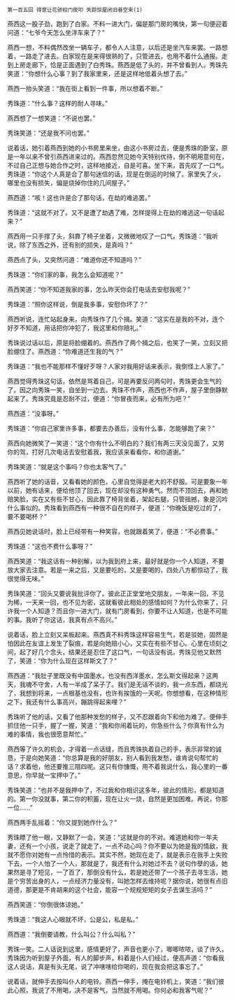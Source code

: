     第一百五回 得意让花骄权门夜叩 失踪惊屋闭旧巷空来(1) 

   燕西这一股子劲，跑到了白家。不料一进大门，偏是那门房的嘴快，第一句便迎着问道：“七爷今天怎么坐洋车来了？”

   燕西一想，不料偶然改坐一辆车子，都令人人注意，以后还是坐汽车来罢。一路想着，一路走了进去。白家现在是来得很熟的了，只管进去，也用不着什么通报。走到上房走廊下，恰是正面遇到了白秀珠。燕西是低了头的，并不曾看到人。秀珠先笑道：“你想什么心事？到了我家里来，还是这样地低着头想了去。”

   燕西一抬头笑道：“我在街上看到一件事，所以想着不断。”

   秀珠道：“什么事？这样的耐人寻味。”

   燕西想了一想笑道：“不说也罢。”

   秀珠笑道：“还是我不问也罢。”

   说着话，她引着燕西到她的小书房里来坐，由这小书房过去，便是秀珠的卧室，原是一年以来不曾引燕西进来过的。燕西忽然见她今天特别优待，倒不明用意何在，不过自己正想与她合作之时，这样地接近，自是可喜。坐下来，首先叹了一口气。秀珠道：“你这个人真是合了那句迷信的话，现是在倒运的时候了。家里失了火，哪里也没有损失，偏是烧掉你住的几间屋子。”

   燕西道：“咳！这也许是合了那句话，在劫的难逃罢。”

   秀珠道：“这就不对了。又不是遭了劫遇了难，怎样提得上在劫的难逃这一句话起来？”

   燕西用一只手撑了头，斜靠了椅子坐着，又微微地叹了一口气。秀珠道：“我听说，除了东西之外，还有别的损失，是真吗？”

   燕西点了头，又突然问道：“难道你还不知道吗？”

   秀珠道：“你们家的事，我怎么会知道呢？”

   燕西笑道：“你不知道我家的事，怎么昨天你会打电话去安慰我呢？”

   秀珠道：“照你这样说，倒是我多事，安慰你坏了？”

   燕西听说，连忙站起身来，向秀珠作了几个揖。笑道：“这实在是我的不对，连个好歹不知道，用话把你冲犯了，我这里和你赔礼。”

   秀珠说过话以后，原是将脸绷着的。燕西作了两个揖之后，也笑了一笑，立刻又把脸绷住了。燕西道：“你难道还生我的气？”

   秀珠道：“我也不能那样不懂好歹呀？人家对我用好话来表示，我倒怪上人家了。”

   燕西觉得秀珠这句话，依然是骂着自己，可是再要反问两句时，秀珠更会生气的了。因之向秀珠一笑，自坐到一边去。秀珠不作声，燕西也不作声，屋子里倒静默起来了。秀珠究竟是忍耐不过，便道：“你冒夜而来，必有所为吧？”

   燕西道：“没事呀。”

   秀珠道：“你自己家里许多事，都要去办善后，没有什么事，怎能够跑了来？”

   燕西向她微笑了一笑道：“这个你有什么不明白的？我们有两三天没见面了，又劳你的驾，打好几次电话去安慰着我，我应该来看看你，和你道谢。”

   秀珠笑道：“就是这个事吗？你也太客气了。”

   燕西听了她的话音，又看看她的颜色，心里自觉得是老大的不舒服。可是要象一年以前，她有话来，便给他顶了回去，现在却没有这种勇气。然而不顶回去，再和她赔笑脸，实在又有些不甘心，因此靠了椅背坐着，架起右腿，只管摇撼，象是沉吟什么事似的。秀珠看到燕西有一种很不自在的样子，便道：“你晚饭是吃过的了，要不要喝杯？”

   燕西见她说话时，脸上已经带有一种笑容，也就跟着笑了，便道：“不必费事。”

   秀珠道：“这也不费什么事呀？”

   燕西笑道：“我这话有一种别解，以为我到府上来，最好就是你一个人知道，不要放大家去注意。若是一来之后，又是要吃的，又是要喝的，四处八方都惊动了，我很觉得无味。”

   秀珠笑道：“回头又要说我批评你了。彼此正正堂堂地交朋友，一年来一回，不见为稀，一天来一回，也不见为密，这就看彼此相处的感情如何？为什么你来了，只许我一个人知道？而且你一进大门，就有门房看到，你要不让人知道，也是不可能的事。我听了你这话，我真有点不高兴。”

   说着话，脸上立刻又呆板起来。燕西真不料秀珠这样容易生气，若是驳她，固然是怕因此在友谊上发生了裂痕，若是向她赔小心，又实在有些不甘心。心里在顷刻之间，起了好几个念头，结果还是忍住了这口气，一句话没有说。秀珠见他又默然了，笑道：“你为什么现在这样斯文了？”

   燕西道：“我肚子里既没有中国墨水，也没有西洋墨水，怎么斯文得起来？这两天，我魂不守舍，人有一半成了呆子了。我们是无话不谈的，我一点东西，都烧光了，我想到将来，一点根基也没有，也许有挨饿的一天呢。你想想看，在这种情形之下，我还有什么事高兴，蹦跳得起来哩？”

   秀珠听了他的话，又看了他那种发愁的样子，又不忍跟着向下和他为难了。便伸手抓住他一只手，握了一握，笑道：“我和你闹着玩的，你急些什么？你真有什么为难的事情，我也很愿意帮忙。”

   燕西等了许久的机会，才得着一点话缝，而且秀珠执着自己的手，表示非常的诚恳，于是向她笑道：“你总算是我的好朋友，别人看到我发愁，谁肯说句帮忙的话？求着他，他还要推三阻四呢。这只有你慷慨，用不着我说什么，我心里的一番意思，你早就一宝押中了。”

   秀珠笑道：“也并不是我押中了，不过我和你相识这多年，彼此的情形，都是知道的。第一你没就事，第二你的积蓄，现在让火一烧，自然是更加困难。再说，你那一位……”

   燕西两手乱摇着：“你又提到她作什么？”

   秀珠瞟了他一眼，又静默了一会，笑道：“这就是你的不对。难道她和你一年夫妻，还有一个小孩，说走了就走了，一点不动心吗？你不要以为她是我的情敌，我就不愿你对她有一点怜惜的表示。其实不然，她现在走了，就是表示在我手上失败下去，一个人怕了一个人，那就是了，我还有什么对她过不去？说句作孽的话，她果然是寻了短见，一了百了，那倒没有什么，若是她还带了一个孩子去寻生活，她是个穷苦出身的人，一点经济力量没有，叫她怎样去维持呢？据你说，她很有点旧道德，那更是不肯胡来的这个社会，能容一个规规矩矩的女子去谋生活吗？”

   燕西笑道：“你倒很体谅她。”

   秀珠道：“我这人心眼就不坏，公是公，私是私。”

   燕西道：“我倒要请教，什么叫公？什么叫私？”

   秀珠一笑。二人话说到这里，感情更好了，声音也更小了，唧唧哝哝，谈了许久。秀珠因为听到屋子外面，有人的脚步声，料着是仆人们经过，便高声道：“你看我这人说话，真是有头无尾，说了冲嗐嗐给你喝的，现在我会把这事忘了。”

   说着话，就伸手去按叫仆人的电铃。燕西一伸手，掩在电铃机上，笑道：“我们彼此心照，我说了不用喝，决不是客气，当然就不用喝。你何必和我客气呢？”


